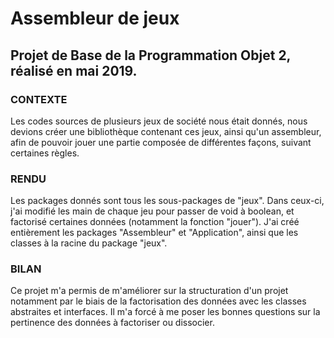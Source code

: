 # Assembleur de jeux
## Projet de Base de la Programmation Objet 2, réalisé en mai 2019.

### CONTEXTE
Les codes sources de plusieurs jeux de société nous était donnés,
nous devions créer une bibliothèque contenant ces jeux, ainsi qu'un assembleur,
afin de pouvoir jouer une partie composée de différentes façons, suivant certaines règles.

### RENDU
Les packages donnés sont tous les sous-packages de "jeux".
Dans ceux-ci, j'ai modifié les main de chaque jeu pour passer de void à boolean,
et factorisé certaines données (notamment la fonction "jouer").
J'ai créé entièrement les packages "Assembleur" et "Application",
ainsi que les classes à la racine du package "jeux".

### BILAN
Ce projet m'a permis de m'améliorer sur la structuration d'un projet
notamment par le biais de la factorisation des données avec les classes abstraites et interfaces.
Il m'a forcé à me poser les bonnes questions sur la pertinence des données à factoriser ou dissocier.
